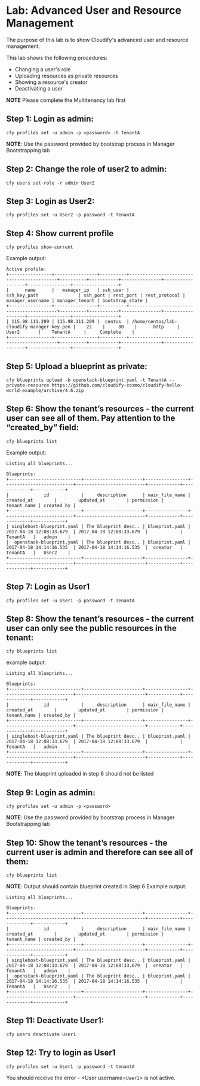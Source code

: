 # Lab: Advanced User and Resource Management

The purpose of this lab is to show Cloudify's advanced user and resource management.

This lab shows the following procedures:

* Changing a user's role
* Uploading resources as private resources
* Showing a resource's creator
* Deactivating a user

**NOTE** Please complete the Multitenancy lab first

## Step 1: Login as admin:
```
cfy profiles set -u admin -p <password> -t TenantA
```

**NOTE**: Use the password provided by bootstrap process in Manager Bootstrapping lab

## Step 2: Change the role of user2 to admin:
```
cfy users set-role -r admin User2
```

## Step 3: Login as User2:
```
cfy profiles set -u User2 -p password -t TenantA
```

## Step 4: Show current profile
```
cfy profiles show-current
```

Example output:
```
Active profile:
+----------------+----------------+----------+-------------------------------------------+----------+-----------+---------------+------------------+----------------+-----------------+
|      name      |   manager_ip   | ssh_user |                ssh_key_path               | ssh_port | rest_port | rest_protocol | manager_username | manager_tenant | bootstrap_state |
+----------------+----------------+----------+-------------------------------------------+----------+-----------+---------------+------------------+----------------+-----------------+
| 115.98.111.209 | 115.98.111.209 |  centos  | /home/centos/lab-cloudify-manager-key.pem |    22    |     80    |      http     |      User2       |    TenantA     |     Complete    |
+----------------+----------------+----------+-------------------------------------------+----------+-----------+---------------+------------------+----------------+-----------------+
```


## Step 5: Upload a blueprint as private:
```
cfy blueprints upload -b openstack-blueprint.yaml -t TenantA --private-resource https://github.com/cloudify-cosmo/cloudify-hello-world-example/archive/4.6.zip
```

## Step 6: Show the tenant’s resources - the current user can see all of them. Pay attention to the “created_by” field:
```
cfy blueprints list
```

Example output:
```
Listing all blueprints...

Blueprints:
+---------------------------+----------------------+----------------+--------------------------+--------------------------+------------+-------------+------------+
|             id            |     description      | main_file_name |        created_at        |        updated_at        | permission | tenant_name | created_by |
+---------------------------+----------------------+----------------+--------------------------+--------------------------+------------+-------------+------------+
| singlehost-blueprint.yaml | The blueprint desc.. | blueprint.yaml | 2017-04-18 12:08:33.679  | 2017-04-18 12:08:33.679  |            |   TenantA   |   admin    |
|  openstack-blueprint.yaml | The blueprint desc.. | blueprint.yaml | 2017-04-18 14:14:16.535  | 2017-04-18 14:14:16.535  |  creator   |   TenantA   |   User2    |
+---------------------------+----------------------+----------------+--------------------------+--------------------------+------------+-------------+------------+

```

## Step 7: Login as User1
```
cfy profiles set -u User1 -p password -t TenantA
```

## Step 8: Show the tenant’s resources - the current user can only see the public resources in the tenant:
```
cfy blueprints list
```

example output:
```
Listing all blueprints...

Blueprints:
+---------------------------+----------------------+----------------+--------------------------+--------------------------+------------+-------------+------------+
|             id            |     description      | main_file_name |        created_at        |        updated_at        | permission | tenant_name | created_by |
+---------------------------+----------------------+----------------+--------------------------+--------------------------+------------+-------------+------------+
| singlehost-blueprint.yaml | The blueprint desc.. | blueprint.yaml | 2017-04-18 12:08:33.679  | 2017-04-18 12:08:33.679  |            |   TenantA   |   admin    |
+---------------------------+----------------------+----------------+--------------------------+--------------------------+------------+-------------+------------+
```

**NOTE**: The blueprint uploaded in step 6 should not be listed

## Step 9: Login as admin:
```
cfy profiles set -u admin -p <password>
```

**NOTE**: Use the password provided by bootstrap process in Manager Bootstrapping lab

## Step 10: Show the tenant’s resources - the current user is admin and therefore can see all of them:
```
cfy blueprints list
```

**NOTE**: Output should contain blueprint created in Step 6
Example output:
```
Listing all blueprints...

Blueprints:
+---------------------------+----------------------+----------------+--------------------------+--------------------------+------------+-------------+------------+
|             id            |     description      | main_file_name |        created_at        |        updated_at        | permission | tenant_name | created_by |
+---------------------------+----------------------+----------------+--------------------------+--------------------------+------------+-------------+------------+
| singlehost-blueprint.yaml | The blueprint desc.. | blueprint.yaml | 2017-04-18 12:08:33.679  | 2017-04-18 12:08:33.679  |  creator   |   TenantA   |   admin    |
|  openstack-blueprint.yaml | The blueprint desc.. | blueprint.yaml | 2017-04-18 14:14:16.535  | 2017-04-18 14:14:16.535  |            |   TenantA   |   User2    |
+---------------------------+----------------------+----------------+--------------------------+--------------------------+------------+-------------+------------+
```

## Step 11: Deactivate User1:
```
cfy users deactivate User1
```

## Step 12: Try to login as User1
```
cfy profiles set -u User1 -p password -t tenantA
```

You should receive the error -  <User username=`User1`> is not active.
